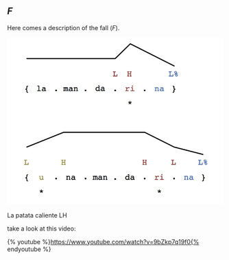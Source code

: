 ## *F*

Here comes a description of the fall (*F*).

![title](ejemplo.jpg)

La  patata caliente
LH 

take a look at this video:

{% youtube %}https://www.youtube.com/watch?v=9bZkp7q19f0{% endyoutube %}